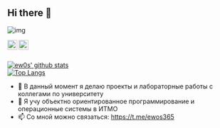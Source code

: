 ## Hi there 👋

![img]()

</a>
<a href="https://t.me/ewos365">
	<img align="left" alt="Pawan's Github" width="22px" src="https://cdn.jsdelivr.net/npm/simple-icons@3.13.0/icons/about-dot-me.svg" />
</a>

<a href="https://t.me/ewos365">
	<img align="left" alt="Pawan's Telegram" width="22px" src="https://upload.wikimedia.org/wikipedia/commons/8/82/Telegram_logo.svg" />
  
<br>
<br>

[![ew0s' github stats](https://github-readme-stats.vercel.app/api?username=ew0s&show_icons=true&theme=drakula&bg_color=ffffff&text_color=000000&title_color=000000)](https://github.com/ew0s)
</br>
[![Top Langs](https://github-readme-stats.vercel.app/api/top-langs/?username=ew0s&layout=compact)](https://github.com/ew0s)


- 🔭 В данный момент я делаю проекты и лабораторные работы с коллегами по университету
- 🌱 Я учу объектно ориентированное программирование и операционные системы в ИТМО
- 📫 Со мной можно связаться: https://t.me/ewos365
